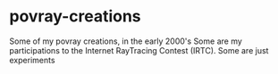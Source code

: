 # povray-creations

Some of my povray creations, in the early 2000's
Some are my participations to the Internet RayTracing Contest (IRTC).
Some are just experiments


